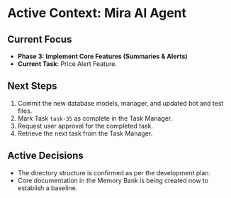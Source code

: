 # Active Context: Mira AI Agent

## Current Focus
- **Phase 3: Implement Core Features (Summaries & Alerts)**
- **Current Task**: Price Alert Feature.

## Next Steps
1.  Commit the new database models, manager, and updated bot and test files.
2.  Mark Task `task-35` as complete in the Task Manager.
3.  Request user approval for the completed task.
4.  Retrieve the next task from the Task Manager.

## Active Decisions
- The directory structure is confirmed as per the development plan.
- Core documentation in the Memory Bank is being created now to establish a baseline.
